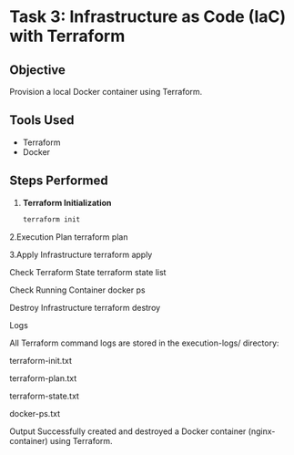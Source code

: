 # Task 3: Infrastructure as Code (IaC) with Terraform

## Objective
Provision a local Docker container using Terraform.

## Tools Used
- Terraform
- Docker

## Steps Performed

1. **Terraform Initialization**
   ```bash
   terraform init

2.Execution Plan
terraform plan

3.Apply Infrastructure
terraform apply

Check Terraform State
terraform state list

Check Running Container
docker ps


Destroy Infrastructure
terraform destroy


Logs

All Terraform command logs are stored in the execution-logs/ directory:

terraform-init.txt

terraform-plan.txt

terraform-state.txt

docker-ps.txt





Output
Successfully created and destroyed a Docker container (nginx-container) using Terraform.